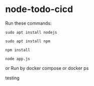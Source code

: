 # node-todo-cicd

Run these commands:


`sudo apt install nodejs`


`sudo apt install npm`


`npm install`

`node app.js`

or Run by docker compose
or docker ps

testing


